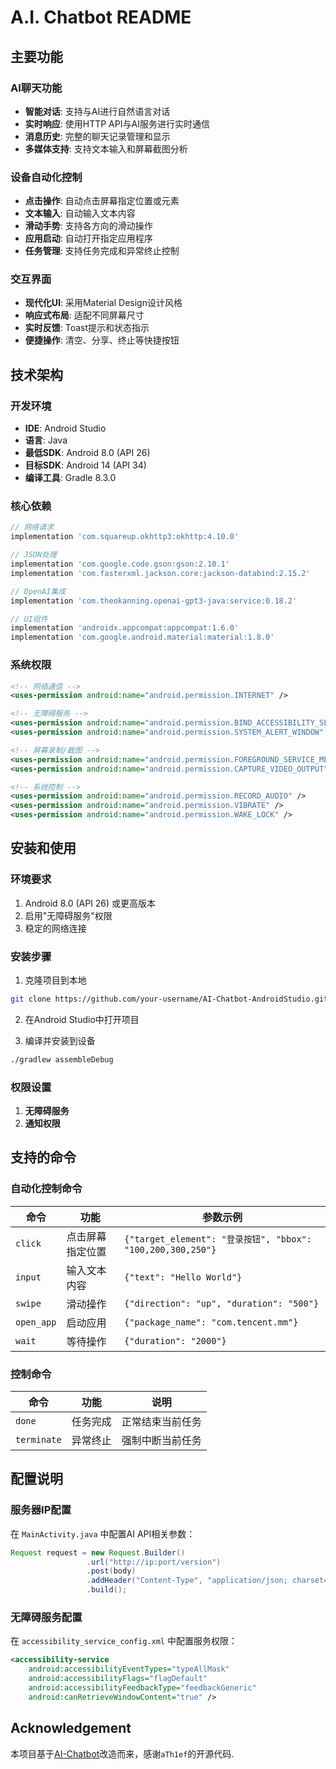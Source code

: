 # A.I. Chatbot README

## 主要功能

### AI聊天功能
- **智能对话**: 支持与AI进行自然语言对话
- **实时响应**: 使用HTTP API与AI服务进行实时通信
- **消息历史**: 完整的聊天记录管理和显示
- **多媒体支持**: 支持文本输入和屏幕截图分析

### 设备自动化控制
- **点击操作**: 自动点击屏幕指定位置或元素
- **文本输入**: 自动输入文本内容
- **滑动手势**: 支持各方向的滑动操作
- **应用启动**: 自动打开指定应用程序
- **任务管理**: 支持任务完成和异常终止控制

### 交互界面
- **现代化UI**: 采用Material Design设计风格
- **响应式布局**: 适配不同屏幕尺寸
- **实时反馈**: Toast提示和状态指示
- **便捷操作**: 清空、分享、终止等快捷按钮

## 技术架构

### 开发环境
- **IDE**: Android Studio
- **语言**: Java
- **最低SDK**: Android 8.0 (API 26)
- **目标SDK**: Android 14 (API 34)
- **编译工具**: Gradle 8.3.0

### 核心依赖
```gradle
// 网络请求
implementation 'com.squareup.okhttp3:okhttp:4.10.0'

// JSON处理
implementation 'com.google.code.gson:gson:2.10.1'
implementation 'com.fasterxml.jackson.core:jackson-databind:2.15.2'

// OpenAI集成
implementation 'com.theokanning.openai-gpt3-java:service:0.18.2'

// UI组件
implementation 'androidx.appcompat:appcompat:1.6.0'
implementation 'com.google.android.material:material:1.8.0'
```

### 系统权限
```xml
<!-- 网络通信 -->
<uses-permission android:name="android.permission.INTERNET" />

<!-- 无障碍服务 -->
<uses-permission android:name="android.permission.BIND_ACCESSIBILITY_SERVICE" />
<uses-permission android:name="android.permission.SYSTEM_ALERT_WINDOW" />

<!-- 屏幕录制/截图 -->
<uses-permission android:name="android.permission.FOREGROUND_SERVICE_MEDIA_PROJECTION" />
<uses-permission android:name="android.permission.CAPTURE_VIDEO_OUTPUT" />

<!-- 系统控制 -->
<uses-permission android:name="android.permission.RECORD_AUDIO" />
<uses-permission android:name="android.permission.VIBRATE" />
<uses-permission android:name="android.permission.WAKE_LOCK" />
```

## 安装和使用

### 环境要求
1. Android 8.0 (API 26) 或更高版本
2. 启用"无障碍服务"权限
3. 稳定的网络连接

### 安装步骤
1. 克隆项目到本地
```bash
git clone https://github.com/your-username/AI-Chatbot-AndroidStudio.git
```

2. 在Android Studio中打开项目

3. 编译并安装到设备
```bash
./gradlew assembleDebug
```

### 权限设置
1. **无障碍服务**
2. **通知权限**

## 支持的命令

### 自动化控制命令
| 命令 | 功能 | 参数示例 |
|------|------|----------|
| `click` | 点击屏幕指定位置 | `{"target_element": "登录按钮", "bbox": "100,200,300,250"}` |
| `input` | 输入文本内容 | `{"text": "Hello World"}` |
| `swipe` | 滑动操作 | `{"direction": "up", "duration": "500"}` |
| `open_app` | 启动应用 | `{"package_name": "com.tencent.mm"}` |
| `wait` | 等待操作 | `{"duration": "2000"}` |

### 控制命令
| 命令 | 功能 | 说明 |
|------|------|------|
| `done` | 任务完成 | 正常结束当前任务 |
| `terminate` | 异常终止 | 强制中断当前任务 |

## 配置说明

### 服务器IP配置
在 `MainActivity.java` 中配置AI API相关参数：
```java
Request request = new Request.Builder()
                 .url("http://ip:port/version")
                 .post(body)
                 .addHeader("Content-Type", "application/json; charset=utf-8")
                 .build();
```

### 无障碍服务配置
在 `accessibility_service_config.xml` 中配置服务权限：
```xml
<accessibility-service
    android:accessibilityEventTypes="typeAllMask"
    android:accessibilityFlags="flagDefault"
    android:accessibilityFeedbackType="feedbackGeneric"
    android:canRetrieveWindowContent="true" />
```

## Acknowledgement

本项目基于[AI-Chatbot](https://github.com/aTh1ef/AI-Chatbot-AndroidStudio.git)改造而来，感谢`aTh1ef`的开源代码.
